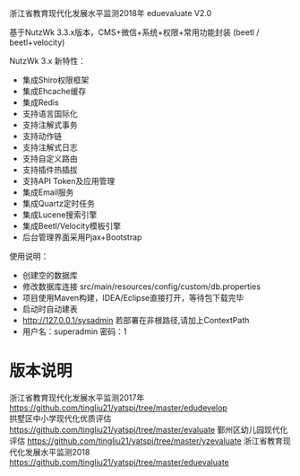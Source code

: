 浙江省教育现代化发展水平监测2018年 eduevaluate V2.0

基于NutzWk 3.3.x版本，CMS+微信+系统+权限+常用功能封装 (beetl / beetl+velocity)

NutzWk 3.x 新特性：
*   集成Shiro权限框架
*   集成Ehcache缓存
*   集成Redis
*   支持语言国际化
*   支持注解式事务
*   支持动作链
*   支持注解式日志
*   支持自定义路由
*   支持插件热插拔
*   支持API Token及应用管理
*   集成Email服务
*   集成Quartz定时任务
*   集成Lucene搜索引擎
*   集成Beetl/Velocity模板引擎
*   后台管理界面采用Pjax+Bootstrap

使用说明：
*   创建空的数据库
*   修改数据库连接 src/main/resources/config/custom/db.properties
*   项目使用Maven构建，IDEA/Eclipse直接打开，等待包下载完毕
*   启动时自动建表
*   http://127.0.0.1/sysadmin 若部署在非根路径,请加上ContextPath
*   用户名：superadmin  密码：1

版本说明
======
浙江省教育现代化发展水平监测2017年     https://github.com/tingliu21/yatspj/tree/master/edudevelop  
拱墅区中小学现代化优质评估           https://github.com/tingliu21/yatspj/tree/master/evaluate
鄞州区幼儿园现代化评估                 https://github.com/tingliu21/yatspj/tree/master/yzevaluate
浙江省教育现代化发展水平监测2018      https://github.com/tingliu21/yatspj/tree/master/eduevaluate